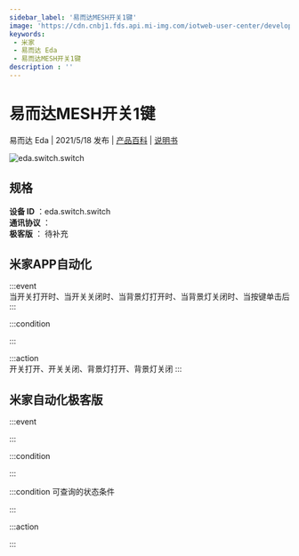 ```yaml
---
sidebar_label: '易而达MESH开关1键'
image: 'https://cdn.cnbj1.fds.api.mi-img.com/iotweb-user-center/developer_1679071269884WHmNM7GC.png?GalaxyAccessKeyId=AKVGLQWBOVIRQ3XLEW&Expires=9223372036854775807&Signature=vBh6ALOSOkwraGiIUUzp1koW874='
keywords: 
 - 米家
 - 易而达 Eda
 - 易而达MESH开关1键
description : ''
---
```

# 易而达MESH开关1键

易而达 Eda | 2021/5/18 发布 | [产品百科](https://home.mi.com/webapp/content/baike/product/index.html?model=eda.switch.switch/) | [说明书](https://home.mi.com/views/introduction.html?model=eda.switch.switch&region=cn)

![eda.switch.switch](https://cdn.cnbj1.fds.api.mi-img.com/iotweb-user-center/developer_1679071269884WHmNM7GC.png?GalaxyAccessKeyId=AKVGLQWBOVIRQ3XLEW&Expires=9223372036854775807&Signature=vBh6ALOSOkwraGiIUUzp1koW874=)

## 规格  
> 
**设备 ID** ：eda.switch.switch  
**通讯协议** ：  
**极客版**  ： 待补充 


## 米家APP自动化  

:::event  
当开关打开时、当开关关闭时、当背景灯打开时、当背景灯关闭时、当按键单击后
:::

:::condition  

:::

:::action   
开关打开、开关关闭、背景灯打开、背景灯关闭
:::

## 米家自动化极客版  

:::event  

:::

:::condition  

:::

:::condition 可查询的状态条件  

:::

:::action  

:::

        
